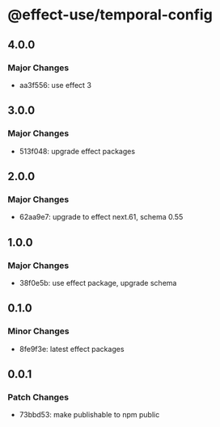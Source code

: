 # @effect-use/temporal-config

## 4.0.0

### Major Changes

- aa3f556: use effect 3

## 3.0.0

### Major Changes

- 513f048: upgrade effect packages

## 2.0.0

### Major Changes

- 62aa9e7: upgrade to effect next.61, schema 0.55

## 1.0.0

### Major Changes

- 38f0e5b: use effect package, upgrade schema

## 0.1.0

### Minor Changes

- 8fe9f3e: latest effect packages

## 0.0.1

### Patch Changes

- 73bbd53: make publishable to npm public
